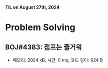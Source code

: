 **TIL on August 27th, 2024**

# Problem Solving
## BOJ#4383: 점프는 즐거워
* 메모리: 2024 kB, 시간: 0 ms, 코드 길이: 624 B
